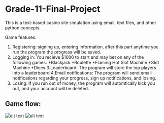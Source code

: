 # Grade-11-Final-Project
This is a text-based casino site simulation using email, text files, and other python concepts. 

Game features:
1. Registering: signing up, entering information, after this part anytime you run the program the progress will be saved.
2. Logging in: You recieve $1000 to start and may bet on any of the following games:
  *Blackjack
  *Roulette
  *Flaming Hot Slot Machine
  *Slot Machine
  *Dices
3.Leaderboard: The program will store the top players into a leaderboard
4.Email notifications: The program will send email notifications regarding your progress, sign up notifications, and losing.
5. Losing: If you run out of money, the program will automtically kick you out, and your account will be deleted.

## Game flow:
![alt text](https://lh5.googleusercontent.com/SfaLrqYubdq4HtAIy9FrVpCRWJsOyt3W8PhP820gsH2heCxiDSQVy_sDvvqJdK8IPE2FDpUoY8p33otbALRJ5orMlENEf6l5KWk-l8IGwe1eV08woiWCjZUyvKvn9E7mej6QFEbd "Logo Title Text 1")
![alt text](https://lh4.googleusercontent.com/-KxGna-p0CFizjOZRLyjLl0rTRn9bT6vlPgXzGapKX8GniKWrrm3AtYMN_sMnxFSAnc87jcJm2XSNididhPCeW00Q3owLyX15ARwTORlOTa6DpYI_MnLCqHvxhWQ8GTxSHRoyI0I "Logo Title Text 1")
